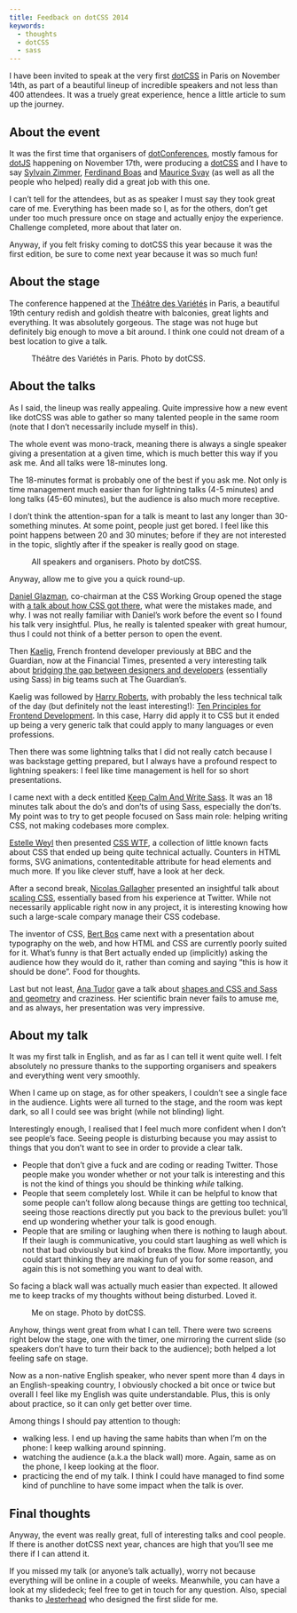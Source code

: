 ```yaml
---
title: Feedback on dotCSS 2014
keywords:
  - thoughts
  - dotCSS
  - sass
---
```


I have been invited to speak at the very first [dotCSS](https://www.dotcss.io/) in Paris on November 14th, as part of a beautiful lineup of incredible speakers and not less than 400 attendees. It was a truely great experience, hence a little article to sum up the journey.

## About the event

It was the first time that organisers of [dotConferences](https://twitter.com/dotconferences), mostly famous for [dotJS](https://dotjs.io) happening on November 17th, were producing a [dotCSS](https://dotcss.io) and I have to say [Sylvain Zimmer](https://twitter.com/sylvinus), [Ferdinand Boas](https://twitter.com/ferdinandboas) and [Maurice Svay](https://twitter.com/mauriz) (as well as all the people who helped) really did a great job with this one.

I can’t tell for the attendees, but as as speaker I must say they took great care of me. Everything has been made so I, as for the others, don’t get under too much pressure once on stage and actually enjoy the experience. Challenge completed, more about that later on.

Anyway, if you felt frisky coming to dotCSS this year because it was the first edition, be sure to come next year because it was so much fun!

## About the stage

The conference happened at the [Théâtre des Variétés](https://en.wikipedia.org/wiki/Th%C3%A9%C3%A2tre_des_Vari%C3%A9t%C3%A9s) in Paris, a beautiful 19th century redish and goldish theatre with balconies, great lights and everything. It was absolutely gorgeous. The stage was not huge but definitely big enough to move a bit around. I think one could not dream of a best location to give a talk.

<figure class="figure">
<img src="/assets/images/feedback-on-dotcss/theatre.jpg" alt="" />
<figcaption>Théâtre des Variétés in Paris. Photo by dotCSS.</figcaption>
</figure>

## About the talks

As I said, the lineup was really appealing. Quite impressive how a new event like dotCSS was able to gather so many talented people in the same room (note that I don’t necessarily include myself in this).

The whole event was mono-track, meaning there is always a single speaker giving a presentation at a given time, which is much better this way if you ask me. And all talks were 18-minutes long.

The 18-minutes format is probably one of the best if you ask me. Not only is time management much easier than for lightning talks (4-5 minutes) and long talks (45-60 minutes), but the audience is also much more receptive.

I don’t think the attention-span for a talk is meant to last any longer than 30-something minutes. At some point, people just get bored. I feel like this point happens between 20 and 30 minutes; before if they are not interested in the topic, slightly after if the speaker is really good on stage.

<figure class="figure">
<img src="/assets/images/feedback-on-dotcss/speakers.jpg" alt="" />
<figcaption>All speakers and organisers. Photo by dotCSS.</figcaption>
</figure>

Anyway, allow me to give you a quick round-up.

[Daniel Glazman](https://twitter.com/glazou), co-chairman at the CSS Working Group opened the stage with [a talk about how CSS got there](http://disruptive-innovations.com/zoo/slides/20141114-dotCSS/dotCSS2014.pdf), what were the mistakes made, and why. I was not really familiar with Daniel’s work before the event so I found his talk very insightful. Plus, he really is talented speaker with great humour, thus I could not think of a better person to open the event.

Then [Kaelig](https://twitter.com/kaelig), French frontend developer previously at BBC and the Guardian, now at the Financial Times, presented a very interesting talk about [bridging the gap between designers and developers](https://www.slideshare.net/kaelig/bridging-the-gap-between-designers-and-developers-at-the-guardian) (essentially using Sass) in big teams such at The Guardian’s.

Kaelig was followed by [Harry Roberts](https://twitter.com/csswizardry), with probably the less technical talk of the day (but definitely not the least interesting!): [Ten Principles for Frontend Development](https://speakerdeck.com/csswizardry/ten-principles-for-effective-frontend-development). In this case, Harry did apply it to CSS but it ended up being a very generic talk that could apply to many languages or even professions.

Then there was some lightning talks that I did not really catch because I was backstage getting prepared, but I always have a profound respect to lightning speakers: I feel like time management is hell for so short presentations.

I came next with a deck entitled [Keep Calm And Write Sass](https://speakerdeck.com/kittygiraudel/keep-calm-and-write-sass). It was an 18 minutes talk about the do’s and don’ts of using Sass, especially the don’ts. My point was to try to get people focused on Sass main role: helping writing CSS, not making codebases more complex.

[Estelle Weyl](https://twitter.com/estellevw) then presented [CSS WTF](http://estelle.github.io/doyouknowcss/), a collection of little known facts about CSS that ended up being quite technical actually. Counters in HTML forms, SVG animations, contenteditable attribute for head elements and much more. If you like clever stuff, have a look at her deck.

After a second break, [Nicolas Gallagher](https://twitter.com/necolas) presented an insightful talk about [scaling CSS](https://speakerdeck.com/necolas/making-twitter-ui-infrastructure), essentially based from his experience at Twitter. While not necessarily applicable right now in any project, it is interesting knowing how such a large-scale compary manage their CSS codebase.

The inventor of CSS, [Bert Bos](https://en.wikipedia.org/wiki/Bert_Bos) came next with a presentation about typography on the web, and how HTML and CSS are currently poorly suited for it. What’s funny is that Bert actually ended up (implicitly) asking the audience how they would do it, rather than coming and saying “this is how it should be done”. Food for thoughts.

Last but not least, [Ana Tudor](https://twitter.com/thebabydino) gave a talk about [shapes and CSS and Sass and geometry](https://codepen.io/thebabydino/full/1dac5e91f697438ea420d6f5b429c253) and craziness. Her scientific brain never fails to amuse me, and as always, her presentation was very impressive.

## About my talk

It was my first talk in English, and as far as I can tell it went quite well. I felt absolutely no pressure thanks to the supporting organisers and speakers and everything went very smoothly.

When I came up on stage, as for other speakers, I couldn’t see a single face in the audience. Lights were all turned to the stage, and the room was kept dark, so all I could see was bright (while not blinding) light.

Interestingly enough, I realised that I feel much more confident when I don’t see people’s face. Seeing people is disturbing because you may assist to things that you don’t want to see in order to provide a clear talk.

- People that don’t give a fuck and are coding or reading Twitter. Those people make you wonder whether or not your talk is interesting and this is not the kind of things you should be thinking _while_ talking.
- People that seem completely lost. While it can be helpful to know that some people can’t follow along because things are getting too technical, seeing those reactions directly put you back to the previous bullet: you’ll end up wondering whether your talk is good enough.
- People that are smiling or laughing when there is nothing to laugh about. If their laugh is communicative, you could start laughing as well which is not that bad obviously but kind of breaks the flow. More importantly, you could start thinking they are making fun of you for some reason, and again this is not something you want to deal with.

So facing a black wall was actually much easier than expected. It allowed me to keep tracks of my thoughts without being disturbed. Loved it.

<figure class="figure">
<img src="/assets/images/feedback-on-dotcss/hugo.jpg" alt="" />
<figcaption>Me on stage. Photo by dotCSS.</figcaption>
</figure>

Anyhow, things went great from what I can tell. There were two screens right below the stage, one with the timer, one mirroring the current slide (so speakers don’t have to turn their back to the audience); both helped a lot feeling safe on stage.

Now as a non-native English speaker, who never spent more than 4 days in an English-speaking country, I obviously chocked a bit once or twice but overall I feel like my English was quite understandable. Plus, this is only about practice, so it can only get better over time.

Among things I should pay attention to though:

- walking less. I end up having the same habits than when I’m on the phone: I keep walking around spinning.
- watching the audience (a.k.a the black wall) more. Again, same as on the phone, I keep looking at the floor.
- practicing the end of my talk. I think I could have managed to find some kind of punchline to have some impact when the talk is over.

## Final thoughts

Anyway, the event was really great, full of interesting talks and cool people. If there is another dotCSS next year, chances are high that you’ll see me there if I can attend it.

If you missed my talk (or anyone’s talk actually), worry not because everything will be online in a couple of weeks. Meanwhile, you can have a look at my slidedeck; feel free to get in touch for any question. Also, special thanks to [Jesterhead](https://twitter.com/komiska) who designed the first slide for me.

<script async class="speakerdeck-embed" data-id="117e5ae04f2501329d875e31c290001e" data-ratio="1.36898395721925" src="//speakerdeck.com/assets/embed.js"></script>
